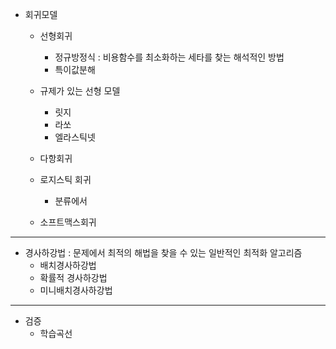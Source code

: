 - 회귀모델

  - 선형회귀
    - 정규방정식 : 비용함수를 최소화하는 세타를 찾는 해석적인 방법
    - 특이값분해
  - 규제가 있는 선형 모델

    - 릿지
    - 라쏘
    - 엘라스틱넷

  - 다항회귀

  - 로지스틱 회귀
    - 분류에서
  - 소프트맥스회귀

---

- 경사하강법 : 문제에서 최적의 해법을 찾을 수 있는 일반적인 최적화 알고리즘
  - 배치경사하강법
  - 확률적 경사하강법
  - 미니배치경사하강법

---

- 검증
  - 학습곡선
